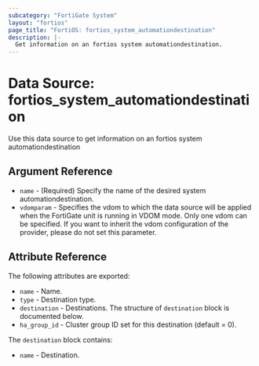 ```yaml
---
subcategory: "FortiGate System"
layout: "fortios"
page_title: "FortiOS: fortios_system_automationdestination"
description: |-
  Get information on an fortios system automationdestination.
---
```


# Data Source: fortios_system_automationdestination
Use this data source to get information on an fortios system automationdestination

## Argument Reference

* `name` - (Required) Specify the name of the desired system automationdestination.
* `vdomparam` - Specifies the vdom to which the data source will be applied when the FortiGate unit is running in VDOM mode. Only one vdom can be specified. If you want to inherit the vdom configuration of the provider, please do not set this parameter.


## Attribute Reference

The following attributes are exported:

* `name` - Name.
* `type` - Destination type.
* `destination` - Destinations. The structure of `destination` block is documented below.
* `ha_group_id` - Cluster group ID set for this destination (default = 0).

The `destination` block contains:

* `name` - Destination.


